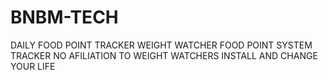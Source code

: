 # BNBM-TECH
DAILY FOOD POINT TRACKER
WEIGHT WATCHER FOOD POINT SYSTEM TRACKER
NO AFILIATION TO WEIGHT WATCHERS
INSTALL AND CHANGE YOUR LIFE
